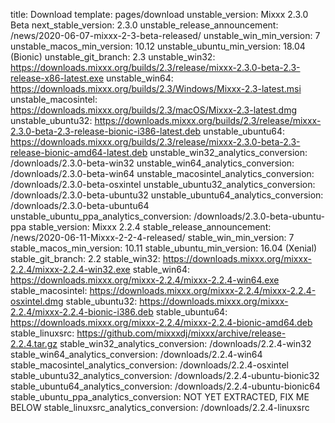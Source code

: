 title: Download
template: pages/download
unstable_version: Mixxx 2.3.0 Beta
next_stable_version: 2.3.0
unstable_release_announcement: /news/2020-06-07-mixxx-2-3-beta-released/
unstable_win_min_version: 7
unstable_macos_min_version: 10.12
unstable_ubuntu_min_version: 18.04 (Bionic)
unstable_git_branch: 2.3
unstable_win32: https://downloads.mixxx.org/builds/2.3/release/mixxx-2.3.0-beta-2.3-release-x86-latest.exe
unstable_win64: https://downloads.mixxx.org/builds/2.3/Windows/Mixxx-2.3-latest.msi
unstable_macosintel: https://downloads.mixxx.org/builds/2.3/macOS/Mixxx-2.3-latest.dmg
unstable_ubuntu32: https://downloads.mixxx.org/builds/2.3/release/mixxx-2.3.0-beta-2.3-release-bionic-i386-latest.deb
unstable_ubuntu64: https://downloads.mixxx.org/builds/2.3/release/mixxx-2.3.0-beta-2.3-release-bionic-amd64-latest.deb
unstable_win32_analytics_conversion: /downloads/2.3.0-beta-win32
unstable_win64_analytics_conversion: /downloads/2.3.0-beta-win64
unstable_macosintel_analytics_conversion: /downloads/2.3.0-beta-osxintel
unstable_ubuntu32_analytics_conversion: /downloads/2.3.0-beta-ubuntu32
unstable_ubuntu64_analytics_conversion: /downloads/2.3.0-beta-ubuntu64
unstable_ubuntu_ppa_analytics_conversion: /downloads/2.3.0-beta-ubuntu-ppa
stable_version: Mixxx 2.2.4
stable_release_announcement: /news/2020-06-11-Mixxx-2-2-4-released/
stable_win_min_version: 7
stable_macos_min_version: 10.11
stable_ubuntu_min_version: 16.04 (Xenial)
stable_git_branch: 2.2
stable_win32: https://downloads.mixxx.org/mixxx-2.2.4/mixxx-2.2.4-win32.exe
stable_win64: https://downloads.mixxx.org/mixxx-2.2.4/mixxx-2.2.4-win64.exe
stable_macosintel: https://downloads.mixxx.org/mixxx-2.2.4/mixxx-2.2.4-osxintel.dmg
stable_ubuntu32: https://downloads.mixxx.org/mixxx-2.2.4/mixxx-2.2.4-bionic-i386.deb
stable_ubuntu64: https://downloads.mixxx.org/mixxx-2.2.4/mixxx-2.2.4-bionic-amd64.deb
stable_linuxsrc: https://github.com/mixxxdj/mixxx/archive/release-2.2.4.tar.gz
stable_win32_analytics_conversion: /downloads/2.2.4-win32
stable_win64_analytics_conversion: /downloads/2.2.4-win64
stable_macosintel_analytics_conversion: /downloads/2.2.4-osxintel
stable_ubuntu32_analytics_conversion: /downloads/2.2.4-ubuntu-bionic32
stable_ubuntu64_analytics_conversion: /downloads/2.2.4-ubuntu-bionic64
stable_ubuntu_ppa_analytics_conversion: NOT YET EXTRACTED, FIX ME BELOW
stable_linuxsrc_analytics_conversion: /downloads/2.2.4-linuxsrc
